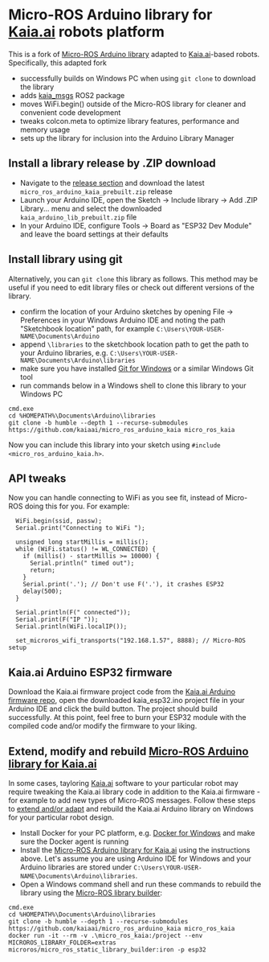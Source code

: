# Micro-ROS Arduino library for [Kaia.ai](https://kaia.ai) robots platform

This is a fork of [Micro-ROS Arduino library](https://github.com/micro-ROS/micro_ros_arduino)
adapted to [Kaia.ai](https://kaia.ai/)-based robots. Specifically, this adapted fork

- successfully builds on Windows PC when using `git clone` to download the library
- adds [kaia_msgs](https://github.com/kaiaai/kaia_msgs/) ROS2 package
- moves WiFi.begin() outside of the Micro-ROS library for cleaner and convenient code development
- tweaks colcon.meta to optimize library features, performance and memory usage
- sets up the library for inclusion into the Arduino Library Manager

## Install a library release by .ZIP download
- Navigate to the [release section](https://github.com/kaiaai/micro_ros_arduino_kaia/releases)
and download the latest `micro_ros_arduino_kaia_prebuilt.zip` release
- Launch your Arduino IDE, open the Sketch -> Include library -> Add .ZIP Library... menu and
select the downloaded `kaia_arduino_lib_prebuilt.zip` file
- In your Arduino IDE, configure Tools -> Board as "ESP32 Dev Module" and leave the board settings at their defaults

## Install library using git
Alternatively, you can `git clone` this library as follows. This method may be useful if you need to edit library files or check out different versions of the library.
- confirm the location of your Arduino sketches by opening File -> Preferences in
your Windows Arduino IDE and noting the path "Sketchbook location" path, for example `C:\Users\YOUR-USER-NAME\Documents\Arduino`
- append `\libraries` to the sketchbook location path to get the path to your Arduino libraries,
e.g. `C:\Users\YOUR-USER-NAME\Documents\Arduino\libraries`
- make sure you have installed [Git for Windows](https://gitforwindows.org/) or a similar Windows Git tool
- run commands below in a Windows shell to clone this library to your Windows PC
```
cmd.exe
cd %HOMEPATH%\Documents\Arduino\libraries
git clone -b humble --depth 1 --recurse-submodules https://github.com/kaiaai/micro_ros_arduino_kaia micro_ros_kaia
```

Now you can include this library into your sketch using `#include <micro_ros_arduino_kaia.h>`.

## API tweaks
Now you can handle connecting to WiFi as you see fit, instead of Micro-ROS doing this for you. For example:
```
  WiFi.begin(ssid, passw);
  Serial.print("Connecting to WiFi ");

  unsigned long startMillis = millis();
  while (WiFi.status() != WL_CONNECTED) {
    if (millis() - startMillis >= 10000) {
      Serial.println(" timed out");
      return;
    }
    Serial.print('.'); // Don't use F('.'), it crashes ESP32
    delay(500);
  }

  Serial.println(F(" connected"));
  Serial.print(F("IP "));
  Serial.println(WiFi.localIP());

  set_microros_wifi_transports("192.168.1.57", 8888); // Micro-ROS setup
```


## Kaia.ai Arduino ESP32 firmware
Download the Kaia.ai firmware project code from the [Kaia.ai Arduino firmware repo](https://github.com/kaiaai/kaia_arduino_fw),
open the downloaded kaia_esp32.ino project file in your Arduino IDE and click the build button.
The project should build successfully. At this point, feel free to burn your ESP32 module with the compiled code and/or modify the firmware to your liking.

## Extend, modify and rebuild [Micro-ROS Arduino library for Kaia.ai](https://kaia.ai/)
In some cases, tayloring [Kaia.ai](https://kaia.ai/) software to your particular robot may require tweaking the Kaia.ai library code in addition to the Kaia.ai firmware - for example to add new types of Micro-ROS messages. Follow these steps to [extend and/or adapt](https://micro.ros.org/docs/tutorials/advanced/create_new_type/) and rebuild the Kaia.ai Arduino library on Windows for your particular robot design.
- Install Docker for your PC platform, e.g. [Docker for Windows](https://docs.docker.com/desktop/install/windows-install/) and make sure the Docker agent is running
- Install the [Micro-ROS Arduino library for Kaia.ai](https://github.com/kaiaai/micro_ros_arduino_kaia/) using the instructions above. Let's assume you are using Arduino IDE for Windows and your Arduino libraries are stored under `C:\Users\YOUR-USER-NAME\Documents\Arduino\libraries`.
- Open a Windows command shell and run these commands to rebuild the library using the [Micro-ROS library builder](https://github.com/micro-ROS/micro_ros_arduino):
```
cmd.exe
cd %HOMEPATH%\Documents\Arduino\libraries
git clone -b humble --depth 1 --recurse-submodules https://github.com/kaiaai/micro_ros_arduino_kaia micro_ros_kaia
docker run -it --rm -v .\micro_ros_kaia:/project --env MICROROS_LIBRARY_FOLDER=extras microros/micro_ros_static_library_builder:iron -p esp32
```
